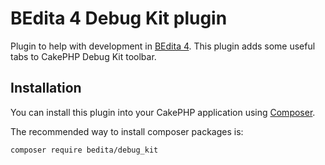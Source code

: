 # BEdita 4 Debug Kit plugin

Plugin to help with development in [BEdita 4](http://www.bedita.com).
This plugin adds some useful tabs to CakePHP Debug Kit toolbar.

## Installation

You can install this plugin into your CakePHP application using [Composer](http://getcomposer.org).

The recommended way to install composer packages is:

```bash
composer require bedita/debug_kit
```
